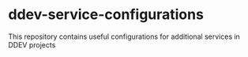 # ddev-service-configurations
This repository contains useful configurations for additional services in DDEV projects
